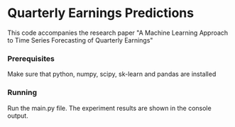 # Quarterly Earnings Predictions
This code accompanies the research paper "A Machine Learning Approach to Time Series Forecasting of Quarterly Earnings"

### Prerequisites
Make sure that python, numpy, scipy, sk-learn and pandas are installed

### Running
Run the main.py file. The experiment results are shown in the console output.
